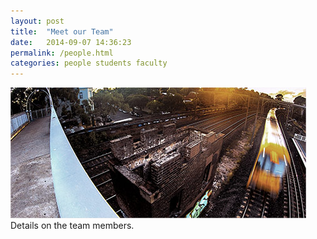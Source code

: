 ```yaml
---
layout: post
title:  "Meet our Team"
date:   2014-09-07 14:36:23
permalink: /people.html
categories: people students faculty
---
```

<span class="image featured"><img src="/images/pic01.jpg" alt=""></span>
Details on the team members.